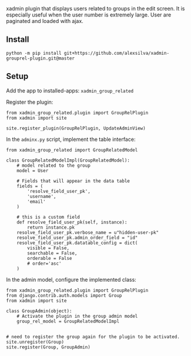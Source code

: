 xadmin plugin that displays users related to groups in the edit screen. 
It is especially useful when the user number is extremely large. 
User are paginated and loaded with ajax.

Install
-
`python -m pip install git+https://github.com/alexsilva/xadmin-grouprel-plugin.git@master`

Setup
-

Add the app to installed-apps: `xadmin_group_related`

Register the plugin:
```
from xadmin_group_related.plugin import GroupRelPlugin
from xadmin import site

site.register_plugin(GroupRelPlugin, UpdateAdminView)
```

In the `adminx.py` script, implement the table interface:
```
from xadmin_group_related import GroupRelatedModel

class GroupRelatedModelImpl(GroupRelatedModel):
    # model related to the group
    model = User
    
    # Fields that will appear in the data table
    fields = (
        'resolve_field_user_pk',
        'username',
        'email'
    )
    
    # this is a custom field
    def resolve_field_user_pk(self, instance):
        return instance.pk
    resolve_field_user_pk.verbose_name = u"hidden-user-pk"
    resolve_field_user_pk.admin_order_field = "id"
    resolve_field_user_pk.datatable_config = dict(
        visible = False,
        searchable = False,
        orderable = False
        # order='asc'
    )
```

In the admin model, configure the implemented class:
```
from xadmin_group_related.plugin import GroupRelPlugin
from django.contrib.auth.models import Group
from xadmin import site

class GroupAdmin(object):
    # Activate the plugin in the group admin model
    group_rel_model = GroupRelatedModelImpl
    

# need to register the group again for the plugin to be activated.
site.unregister(Group)
site.register(Group, GroupAdmin)
```
